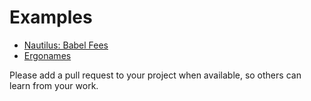 # Examples

* [Nautilus: Babel Fees](https://github.com/capt-nemo429/nautilus-wallet/blob/a8fec65d11a9a0c72b4d17462da2a5c64a20eb6d/src/api/ergo/transaction/txBuilder.ts)
* [Ergonames](https://github.com/ergonames/sdk/blob/master/tx-lib/index.js)


Please add a pull request to your project when available, so others can learn from your work.